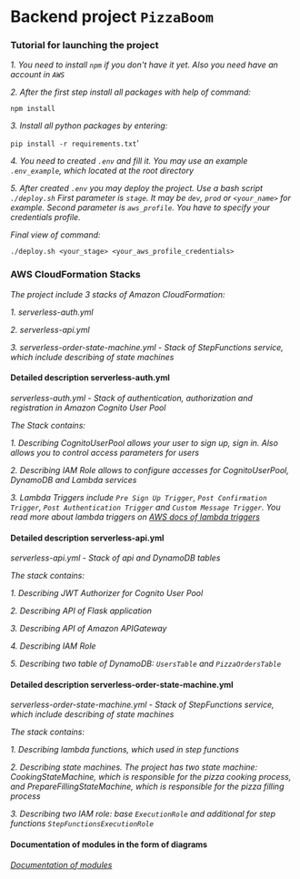 # **Backend project `PizzaBoom`**

### Tutorial for launching the project

_1. You need to install `npm` if you don't have it yet. Also you need have an account in `AWS`_

_2. After the first step install all packages with help of command:_

`npm install`

_3. Install all python packages by entering:_

`pip install -r requirements.txt`'

_4. You need to created `.env` and fill it. You may use an example `.env_example`, which located at the root directory_

_5. After created `.env` you may deploy the project. Use a bash script `./deploy.sh`_
_First parameter is `stage`. It may be `dev`, `prod` or `<your_name>` for example._
_Second parameter is `aws_profile`. You have to specify your credentials profile._

_Final view of command:_

`./deploy.sh <your_stage> <your_aws_profile_credentials>`

### AWS CloudFormation Stacks

_The project include 3 stacks of Amazon CloudFormation:_

_1. serverless-auth.yml_

_2. serverless-api.yml_

_3. serverless-order-state-machine.yml - Stack of StepFunctions service, which include describing of state machines_

#### Detailed description serverless-auth.yml

_serverless-auth.yml - Stack of authentication, authorization and registration in Amazon Cognito User Pool_

_The Stack contains:_

_1. Describing CognitoUserPool allows your user to sign up, sign in. Also allows you to control access parameters
for users_

_2. Describing IAM Role allows to configure accesses for CognitoUserPool, DynamoDB and Lambda services_

_3. Lambda Triggers include `Pre Sign Up Trigger`, `Post Confirmation Trigger`, `Post Authentication Trigger`
and `Custom Message Trigger`. You read more about lambda triggers on [AWS docs of lambda triggers]_

#### Detailed description serverless-api.yml

_serverless-api.yml - Stack of api and DynamoDB tables_

_The stack contains:_

_1. Describing JWT Authorizer for Cognito User Pool_

_2. Describing API of Flask application_

_3. Describing API of Amazon APIGateway_

_4. Describing IAM Role_

_5. Describing two table of DynamoDB: `UsersTable` and `PizzaOrdersTable`_ 

#### Detailed description serverless-order-state-machine.yml

_serverless-order-state-machine.yml - Stack of StepFunctions service, which include describing of state machines_

_The stack contains:_

_1. Describing lambda functions, which used in step functions_

_2. Describing state machines. The project has two state machine: СookingStateMachine, which is responsible
for the pizza cooking process, and PrepareFillingStateMachine, which is responsible for the pizza filling process_

_3. Describing two IAM role: base `ExecutionRole` and additional for step functions `StepFunctionsExecutionRole`_

#### Documentation of modules in the form of diagrams

_[Documentation of modules]_


[AWS docs of lambda triggers]: https://docs.aws.amazon.com/cognito/latest/developerguide/cognito-user-identity-pools-working-with-aws-lambda-triggers.html

[Documentation of modules]: https://miro.com/app/board/o9J_ko6HDaM=/